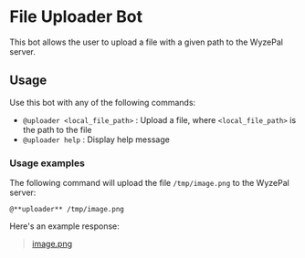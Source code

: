 # File Uploader Bot

This bot allows the user to upload a file with a given path to the WyzePal server.

## Usage

Use this bot with any of the following commands:

- `@uploader <local_file_path>` : Upload a file, where `<local_file_path>` is the path to the file
- `@uploader help` : Display help message

### Usage examples

The following command will upload the file `/tmp/image.png` to the WyzePal server:
```
@**uploader** /tmp/image.png
```

Here's an example response:

> [image.png](https://server.wyzepal.com/user_uploads/3787/RgoZReSsfMjlQSzvVxjIgAQy/image.png)

